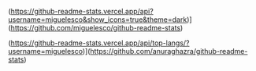 (https://github-readme-stats.vercel.app/api?username=miguelesco&show_icons=true&theme=dark)](https://github.com/miguelesco/github-readme-stats)

(https://github-readme-stats.vercel.app/api/top-langs/?username=miguelesco)](https://github.com/anuraghazra/github-readme-stats)
